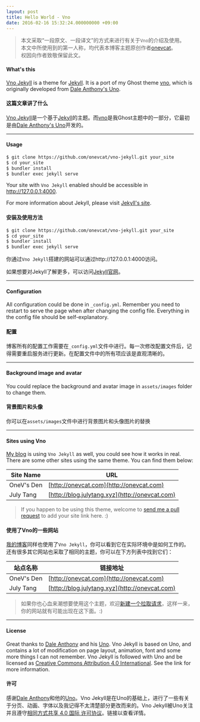 ```yaml
---
layout: post
title: Hello World - Vno
date: 2016-02-16 15:32:24.000000000 +09:00
---
```


> 本文采取“一段原文、一段译文”的方式来进行有关于`Vno`的介绍及使用。    
> 本文中所使用到的第一人称，均代表本博客主题原创作者[onevcat](http://about.onevcat.com/ "@王巍")。    
> 权因向作者致敬保留此文。

#### What's this

[Vno Jekyll](https://github.com/onevcat/vno-jekyll) is a theme for [Jekyll](http://jekyllrb.com). It is a port of my Ghost theme [vno](https://github.com/onevcat/vno), which is originally developed from [Dale Anthony's Uno](https://github.com/daleanthony/uno).

#### 这篇文章讲了什么

[Vno Jekyll](https://github.com/onevcat/vno-jekyll)是一个基于[Jekyll](http://jekyllrb.com)的主题。而[vno](https://github.com/onevcat/vno)是我Ghost主题中的一部分，它最初是由[Dale Anthony's Uno](https://github.com/daleanthony/uno)开发的。

---

#### Usage

```bash
$ git clone https://github.com/onevcat/vno-jekyll.git your_site
$ cd your_site
$ bundler install
$ bundler exec jekyll serve
```

Your site with `Vno Jekyll` enabled should be accessible in http://127.0.0.1:4000.

For more information about Jekyll, please visit [Jekyll's site](http://jekyllrb.com).

#### 安装及使用方法

```bash
$ git clone https://github.com/onevcat/vno-jekyll.git your_site
$ cd your_site
$ bundler install
$ bundler exec jekyll serve
```

你通过`Vno Jekyll`搭建的网站可以通过http://127.0.0.1:4000访问。

如果想要对Jekyll了解更多，可以访问[Jekyll官网](http://jekyllrb.com)。

---

#### Configuration

All configuration could be done in `_config.yml`. Remember you need to restart to serve the page when after changing the config file. Everything in the config file should be self-explanatory.

#### 配置

博客所有的配置工作需要在`_config.yml`文件中进行。每一次修改配置文件后，记得需要重启服务进行更新。在配置文件中的所有项应该是直观清晰的。

---

#### Background image and avatar

You could replace the background and avatar image in `assets/images` folder to change them.

#### 背景图片和头像

你可以在`assets/images`文件中进行背景图片和头像图片的替换

---

#### Sites using Vno

[My blog](http://onevcat.com) is using `Vno Jekyll` as well, you could see how it works in real. There are some other sites using the same theme. You can find them below:

| Site Name    | URL                                                |
| ------------ | ---------------------------------------------------|
| OneV's Den   | [http://onevcat.com](http://onevcat.com)           |
| July Tang    | [http://blog.julytang.xyz](http://onevcat.com)     |

> If you happen to be using this theme, welcome to [send me a pull request](https://github.com/onevcat/vno-jekyll/pulls) to add your site link here. :)

#### 使用了Vno的一些网站

[我的博客](http://onevcat.com)同样也使用了`Vno Jekyll`，你可以看到它在实际环境中是如何工作的。还有很多其它网站也采取了相同的主题，你可以在下方列表中找到它们：

| 站点名称      | 链接地址                                            |
| ------------ | --------------------------------------------------- |
| OneV's Den   | [http://onevcat.com](http://onevcat.com)           |
| July Tang    | [http://blog.julytang.xyz](http://onevcat.com)     |

> 如果你也心血来潮想要使用这个主题，欢迎[新建一个拉取请求](https://github.com/onevcat/vno-jekyll/pulls)，这样一来，你的网站就有可能出现在这下面。:)

---

#### License

Great thanks to [Dale Anthony](https://github.com/daleanthony) and his [Uno](https://github.com/daleanthony/uno). Vno Jekyll is based on Uno, and contains a lot of modification on page layout, animation, font and some more things I can not remember. Vno Jekyll is followed with Uno and be licensed as [Creative Commons Attribution 4.0 International](http://creativecommons.org/licenses/by/4.0/). See the link for more information.

#### 许可

感谢[Dale Anthony](https://github.com/daleanthony)和他的[Uno](https://github.com/daleanthony/uno)。Vno Jekyll是在Uno的基础上，进行了一些有关于分页、动画、字体以及我记得不太清楚部分更改而来的。Vno Jekyll被Uno关注并且遵守[相同方式共享 4.0 国际 许可协议](http://creativecommons.org/licenses/by/4.0/)。链接以查看详情。
